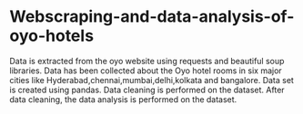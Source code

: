 # Webscraping-and-data-analysis-of-oyo-hotels

Data is extracted from the oyo website using requests and beautiful soup libraries. Data has been collected about the Oyo hotel rooms in six major cities like Hyderabad,chennai,mumbai,delhi,kolkata and bangalore. 
Data set is created using pandas. Data cleaning is performed on the dataset. After data cleaning, the data analysis is performed on the dataset.
